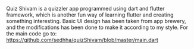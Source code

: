 Quiz Shivam is a quizzler app programmed using dart and flutter framework, which is another fun way of learning flutter and creating something interesting. Basic UI design has been taken from app brewery, and the modifications has been done to make it according to my style. 
For the main code go to: https://github.com/sedhha/quizShivam/blob/master/main.dart
